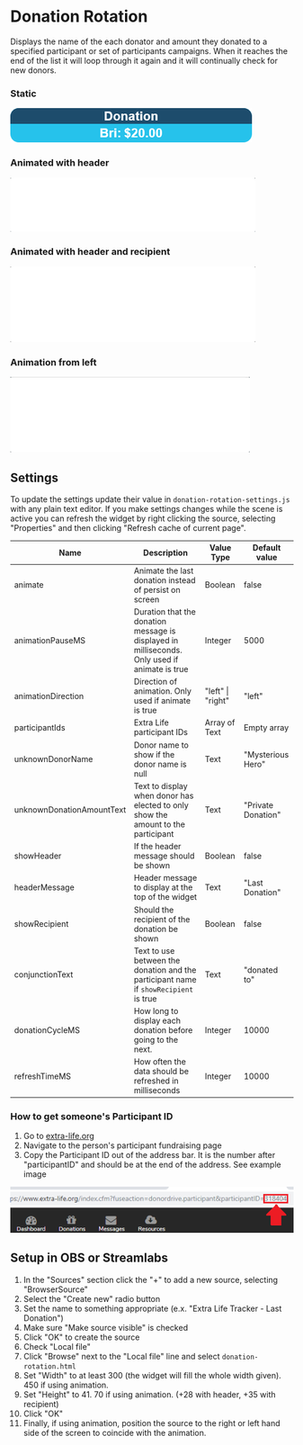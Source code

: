 # Donation Rotation

Displays the name of the each donator and amount they donated to a specified participant or set of participants campaigns. When it reaches the end of the list it will loop through it again and it will continually check for new donors.

### Static

![Donation Rotation](../images/Donation-Rotation-Preview.png)

### Animated with header

![Animated Donation Rotation](../images/last-donation-animated-preview.gif)

### Animated with header and recipient

![Animated Donation Rotation with recipient](../images/last-donation-animated-with-recipient-preview.gif)

### Animation from left

![Animated Donation Rotation from left](../images/last-donation-animated-left-preview.gif)

## Settings
To update the settings update their value in `donation-rotation-settings.js` with any plain text editor. If you make settings changes while the scene is active you can refresh the widget by right clicking the source, selecting "Properties" and then clicking "Refresh cache of current page".

| Name | Description | Value Type | Default value |
|---|---|---|---|
| animate | Animate the last donation instead of persist on screen | Boolean | false |
| animationPauseMS | Duration that the donation message is displayed in milliseconds. Only used if animate is true | Integer | 5000 |
| animationDirection | Direction of animation. Only used if animate is true | "left" \| "right" | "left" |
| participantIds | Extra Life participant IDs | Array of Text | Empty array |
| unknownDonorName | Donor name to show if the donor name is null | Text | "Mysterious Hero" |
| unknownDonationAmountText | Text to display when donor has elected to only show the amount to the participant | Text | "Private Donation" |
| showHeader | If the header message should be shown | Boolean | false |
| headerMessage | Header message to display at the top of the widget| Text | "Last Donation" |
| showRecipient | Should the recipient of the donation be shown | Boolean | false |
| conjunctionText | Text to use between the donation and the participant name if `showRecipient` is true | Text | "donated to" |
| donationCycleMS | How long to display each donation before going to the next. | Integer | 10000 |
| refreshTimeMS | How often the data should be refreshed in milliseconds | Integer | 10000 |

### How to get someone's Participant ID

1. Go to [extra-life.org](https://www.extra-life.org/)
2. Navigate to the person's participant fundraising page
3. Copy the Participant ID out of the address bar. It is the number after "participantID" and should be at the end of the address. See example image

![Get-Participant-ID](../images/where-to-find-your-id.png)

## Setup in OBS or Streamlabs
1. In the "Sources" section click the "+" to add a new source, selecting "BrowserSource"
2. Select the "Create new" radio button
3. Set the name to something appropriate (e.x. "Extra Life Tracker - Last Donation")
4. Make sure "Make source visible" is checked
5. Click "OK" to create the source
6. Check "Local file"
7. Click "Browse" next to the "Local file" line and select `donation-rotation.html`
8. Set "Width" to at least 300 (the widget will fill the whole width given). 450 if using animation.
9. Set "Height" to 41. 70 if using animation. (+28 with header, +35 with recipient)
10. Click "OK"
11. Finally, if using animation, position the source to the right or left hand side of the screen to coincide with the animation.
